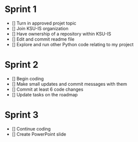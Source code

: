 # Sprint 1
- [] Turn in approved projet topic
- [] Join KSU-IS organization
- [] Have ownership of a repository within KSU-IS
- [] Edit and commit readme file
- [] Explore and run other Python code relating to my project

# Sprint 2
- [] Begin coding
- [] Make small updates and commit messages with them
- [] Commit at least 6 code changes
- [] Update tasks on the roadmap

# Sprint 3
- [] Continue coding
- [] Create PowerPoint slide
